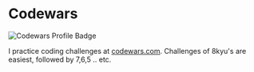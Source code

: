 # Codewars
<img src="https://www.codewars.com/users/menuscreen/badges/large" alt="Codewars Profile Badge">

I practice coding challenges at [codewars.com](https://www.codewars.com/users/menuscreen). Challenges of 8kyu's are easiest, followed by 7,6,5 .. etc.

